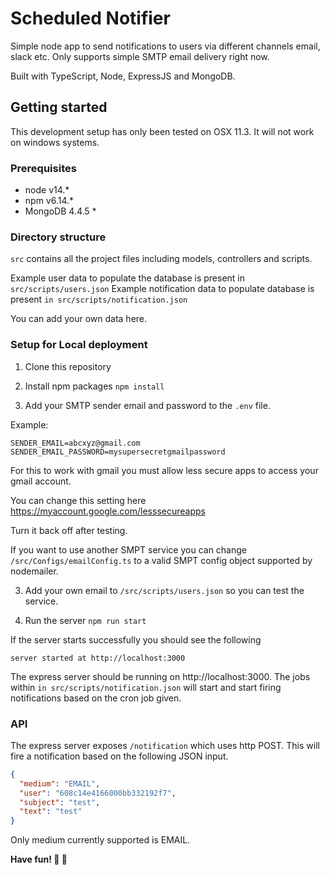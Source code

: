 # Scheduled Notifier

Simple node app to send notifications to users via different channels email, slack etc. Only supports simple SMTP email delivery right now.

Built with TypeScript, Node, ExpressJS and MongoDB.

## Getting started

This development setup has only been tested on OSX 11.3. It will not work on windows systems.

### Prerequisites

- node v14.\*
- npm v6.14.\*
- MongoDB 4.4.5 \*

### Directory structure

`src` contains all the project files including models, controllers and scripts.

Example user data to populate the database is present in `src/scripts/users.json`
Example notification data to populate database is present `in src/scripts/notification.json`

You can add your own data here.

### Setup for Local deployment

1. Clone this repository

2. Install npm packages
   `npm install`
3. Add your SMTP sender email and password to the `.env` file.

Example:

```
SENDER_EMAIL=abcxyz@gmail.com
SENDER_EMAIL_PASSWORD=mysupersecretgmailpassword
```

For this to work with gmail you must allow less secure apps to access your gmail account.

You can change this setting here https://myaccount.google.com/lesssecureapps

Turn it back off after testing.

If you want to use another SMPT service you can change `/src/Configs/emailConfig.ts` to a valid SMPT config object supported by nodemailer.

3. Add your own email to `/src/scripts/users.json` so you can test the service.

4. Run the server
   `npm run start`

If the server starts successfully you should see the following

```
server started at http://localhost:3000
```

The express server should be running on http://localhost:3000.
The jobs within `in src/scripts/notification.json` will start and start firing notifications based on the cron job given.

### API

The express server exposes `/notification` which uses http POST.
This will fire a notification based on the following JSON input.

```json
{
  "medium": "EMAIL",
  "user": "608c14e4166000bb332192f7",
  "subject": "test",
  "text": "test"
}
```

Only medium currently supported is EMAIL.

**Have fun! 🙂 🎉**
